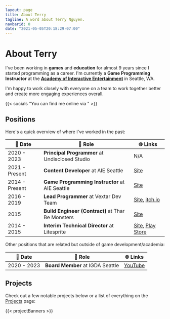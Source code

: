 ```yaml
---
layout: page
title: About Terry
tagline: A word about Terry Nguyen.
navbarid: 0
date: "2021-05-05T20:18:29-07:00"
---
```


# About Terry

I've been working in **games** and **education** for almost 9 years since I
started programming as a career. I'm currently a **Game Programming Instructor**
at the [**Academy of Interactive Entertainment**](https://seattle.aie.edu/) in
Seattle, WA.

I'm happy to work closely with everyone on a team to work together better and
create more engaging experiences overall.

{{< socials "You can find me online via " >}}

## Positions

Here's a quick overview of where I've worked in the past:

:calendar: Date | :office: Role                                     | :globe_with_meridians: Links
----------------|---------------------------------------------------|--------------------------------------------------------------------------------------------------------------------------
2020 - 2023     | **Principal Programmer** at Undisclosed Studio    | N/A
2021 - Present  | **Content Developer** at AIE Seattle              | [Site](https://seattle.aie.edu)
2014 - Present  | **Game Programming Instructor** at AIE Seattle    | [Site](https://seattle.aie.edu)
2016 - 2019     | **Lead Programmer** at Vextar Dev Team            | [Site](https://vextar.xyz/), [itch.io](https://vextardevteam.itch.io/vextar)
2015            | **Build Engineer (Contract)** at Thar Be Monsters | [Site](https://thar-be-monsters.tumblr.com/)
2014 - 2015     | **Interim Technical Director** at Litesprite      | [Site](https://litesprite.com/), [Play Store](https://play.google.com/store/apps/details?id=com.litesprite.sinaspritepro)

Other positions that are related but outside of game development/academia:

:calendar: Date | :office: Role                    | :globe_with_meridians: Links
----------------|----------------------------------|--------------------------------------------------------
2020 - 2023     | **Board Member** at IGDA Seattle | [YouTube](https://www.youtube.com/c/IGDASeattle/videos)

## Projects

Check out a few notable projects below or a list of everything on the [Projects](/projects/) page:

{{< projectBanners >}}
